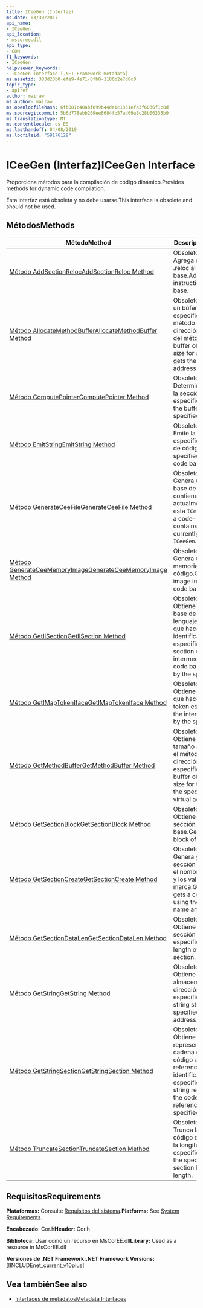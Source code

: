 ```yaml
---
title: ICeeGen (Interfaz)
ms.date: 03/30/2017
api_name:
- ICeeGen
api_location:
- mscoree.dll
api_type:
- COM
f1_keywords:
- ICeeGen
helpviewer_keywords:
- ICeeGen interface [.NET Framework metadata]
ms.assetid: 383d20b0-efe9-4e71-8fb8-1186b2e7d0c0
topic_type:
- apiref
author: mairaw
ms.author: mairaw
ms.openlocfilehash: 6fb081c48abf899b44da1c1351efa3f6036f1c8d
ms.sourcegitcommit: 5b6d778ebb269ee6684fb57ad69a8c28b06235b9
ms.translationtype: MT
ms.contentlocale: es-ES
ms.lasthandoff: 04/08/2019
ms.locfileid: "59176129"
---
```

# <a name="iceegen-interface"></a><span data-ttu-id="1700a-102">ICeeGen (Interfaz)</span><span class="sxs-lookup"><span data-stu-id="1700a-102">ICeeGen Interface</span></span>
<span data-ttu-id="1700a-103">Proporciona métodos para la compilación de código dinámico.</span><span class="sxs-lookup"><span data-stu-id="1700a-103">Provides methods for dynamic code compilation.</span></span>  
  
 <span data-ttu-id="1700a-104">Esta interfaz está obsoleta y no debe usarse.</span><span class="sxs-lookup"><span data-stu-id="1700a-104">This interface is obsolete and should not be used.</span></span>  
  
## <a name="methods"></a><span data-ttu-id="1700a-105">Métodos</span><span class="sxs-lookup"><span data-stu-id="1700a-105">Methods</span></span>  
  
|<span data-ttu-id="1700a-106">Método</span><span class="sxs-lookup"><span data-stu-id="1700a-106">Method</span></span>|<span data-ttu-id="1700a-107">Descripción</span><span class="sxs-lookup"><span data-stu-id="1700a-107">Description</span></span>|  
|------------|-----------------|  
|[<span data-ttu-id="1700a-108">Método AddSectionReloc</span><span class="sxs-lookup"><span data-stu-id="1700a-108">AddSectionReloc Method</span></span>](../../../../docs/framework/unmanaged-api/metadata/iceegen-addsectionreloc-method.md)|<span data-ttu-id="1700a-109">Obsoleto.</span><span class="sxs-lookup"><span data-stu-id="1700a-109">Obsolete.</span></span> <span data-ttu-id="1700a-110">Agrega una instrucción .reloc al código base.</span><span class="sxs-lookup"><span data-stu-id="1700a-110">Adds a .reloc instruction to the code base.</span></span>|  
|[<span data-ttu-id="1700a-111">Método AllocateMethodBuffer</span><span class="sxs-lookup"><span data-stu-id="1700a-111">AllocateMethodBuffer Method</span></span>](../../../../docs/framework/unmanaged-api/metadata/iceegen-allocatemethodbuffer-method.md)|<span data-ttu-id="1700a-112">Obsoleto.</span><span class="sxs-lookup"><span data-stu-id="1700a-112">Obsolete.</span></span> <span data-ttu-id="1700a-113">Crea un búfer del tamaño especificado para un método y obtiene la dirección virtual relativa del método.</span><span class="sxs-lookup"><span data-stu-id="1700a-113">Creates a buffer of the specified size for a method, and gets the relative virtual address of the method.</span></span>|  
|[<span data-ttu-id="1700a-114">Método ComputePointer</span><span class="sxs-lookup"><span data-stu-id="1700a-114">ComputePointer Method</span></span>](../../../../docs/framework/unmanaged-api/metadata/iceegen-computepointer-method.md)|<span data-ttu-id="1700a-115">Obsoleto.</span><span class="sxs-lookup"><span data-stu-id="1700a-115">Obsolete.</span></span> <span data-ttu-id="1700a-116">Determina el búfer para la sección de códigos especificada.</span><span class="sxs-lookup"><span data-stu-id="1700a-116">Determines the buffer for the specified code section.</span></span>|  
|[<span data-ttu-id="1700a-117">Método EmitString</span><span class="sxs-lookup"><span data-stu-id="1700a-117">EmitString Method</span></span>](../../../../docs/framework/unmanaged-api/metadata/iceegen-emitstring-method.md)|<span data-ttu-id="1700a-118">Obsoleto.</span><span class="sxs-lookup"><span data-stu-id="1700a-118">Obsolete.</span></span> <span data-ttu-id="1700a-119">Emite la cadena especificada en la base de código.</span><span class="sxs-lookup"><span data-stu-id="1700a-119">Emits the specified string into the code base.</span></span>|  
|[<span data-ttu-id="1700a-120">Método GenerateCeeFile</span><span class="sxs-lookup"><span data-stu-id="1700a-120">GenerateCeeFile Method</span></span>](../../../../docs/framework/unmanaged-api/metadata/iceegen-generateceefile-method.md)|<span data-ttu-id="1700a-121">Obsoleto.</span><span class="sxs-lookup"><span data-stu-id="1700a-121">Obsolete.</span></span> <span data-ttu-id="1700a-122">Genera un archivo de base de código que contiene el código base actualmente cargado en esta `ICeeGen`.</span><span class="sxs-lookup"><span data-stu-id="1700a-122">Generates a code-base file that contains the code base currently loaded into this `ICeeGen`.</span></span>|  
|[<span data-ttu-id="1700a-123">Método GenerateCeeMemoryImage</span><span class="sxs-lookup"><span data-stu-id="1700a-123">GenerateCeeMemoryImage Method</span></span>](../../../../docs/framework/unmanaged-api/metadata/iceegen-generateceememoryimage-method.md)|<span data-ttu-id="1700a-124">Obsoleto.</span><span class="sxs-lookup"><span data-stu-id="1700a-124">Obsolete.</span></span> <span data-ttu-id="1700a-125">Genera una imagen en memoria para la base de código.</span><span class="sxs-lookup"><span data-stu-id="1700a-125">Generates an image in memory for the code base.</span></span>|  
|[<span data-ttu-id="1700a-126">Método GetIlSection</span><span class="sxs-lookup"><span data-stu-id="1700a-126">GetIlSection Method</span></span>](../../../../docs/framework/unmanaged-api/metadata/iceegen-getilsection-method.md)|<span data-ttu-id="1700a-127">Obsoleto.</span><span class="sxs-lookup"><span data-stu-id="1700a-127">Obsolete.</span></span> <span data-ttu-id="1700a-128">Obtiene la sección de la base de código de lenguaje intermedio al que hace referencia el identificador especificado.</span><span class="sxs-lookup"><span data-stu-id="1700a-128">Gets the section of the intermediate language code base referenced by the specified handle.</span></span>|  
|[<span data-ttu-id="1700a-129">Método GetIMapTokenIface</span><span class="sxs-lookup"><span data-stu-id="1700a-129">GetIMapTokenIface Method</span></span>](../../../../docs/framework/unmanaged-api/metadata/iceegen-getimaptokeniface-method.md)|<span data-ttu-id="1700a-130">Obsoleto.</span><span class="sxs-lookup"><span data-stu-id="1700a-130">Obsolete.</span></span> <span data-ttu-id="1700a-131">Obtiene la interfaz al que hace referencia el token especificado.</span><span class="sxs-lookup"><span data-stu-id="1700a-131">Gets the interface referenced by the specified token.</span></span>|  
|[<span data-ttu-id="1700a-132">Método GetMethodBuffer</span><span class="sxs-lookup"><span data-stu-id="1700a-132">GetMethodBuffer Method</span></span>](../../../../docs/framework/unmanaged-api/metadata/iceegen-getmethodbuffer-method.md)|<span data-ttu-id="1700a-133">Obsoleto.</span><span class="sxs-lookup"><span data-stu-id="1700a-133">Obsolete.</span></span> <span data-ttu-id="1700a-134">Obtiene un búfer del tamaño adecuado para el método en la dirección virtual relativa especificada.</span><span class="sxs-lookup"><span data-stu-id="1700a-134">Gets a buffer of the appropriate size for the method at the specified relative virtual address.</span></span>|  
|[<span data-ttu-id="1700a-135">Método GetSectionBlock</span><span class="sxs-lookup"><span data-stu-id="1700a-135">GetSectionBlock Method</span></span>](../../../../docs/framework/unmanaged-api/metadata/iceegen-getsectionblock-method.md)|<span data-ttu-id="1700a-136">Obsoleto.</span><span class="sxs-lookup"><span data-stu-id="1700a-136">Obsolete.</span></span> <span data-ttu-id="1700a-137">Obtiene un bloque de sección del código base.</span><span class="sxs-lookup"><span data-stu-id="1700a-137">Gets a section block of the code base.</span></span>|  
|[<span data-ttu-id="1700a-138">Método GetSectionCreate</span><span class="sxs-lookup"><span data-stu-id="1700a-138">GetSectionCreate Method</span></span>](../../../../docs/framework/unmanaged-api/metadata/iceegen-getsectioncreate-method.md)|<span data-ttu-id="1700a-139">Obsoleto.</span><span class="sxs-lookup"><span data-stu-id="1700a-139">Obsolete.</span></span> <span data-ttu-id="1700a-140">Genera y obtiene una sección de código con el nombre especificado y los valores de marca.</span><span class="sxs-lookup"><span data-stu-id="1700a-140">Generates and gets a code section using the specified name and flag values.</span></span>|  
|[<span data-ttu-id="1700a-141">Método GetSectionDataLen</span><span class="sxs-lookup"><span data-stu-id="1700a-141">GetSectionDataLen Method</span></span>](../../../../docs/framework/unmanaged-api/metadata/iceegen-getsectiondatalen-method.md)|<span data-ttu-id="1700a-142">Obsoleto.</span><span class="sxs-lookup"><span data-stu-id="1700a-142">Obsolete.</span></span> <span data-ttu-id="1700a-143">Obtiene la longitud de la sección especificada.</span><span class="sxs-lookup"><span data-stu-id="1700a-143">Gets the length of the specified section.</span></span>|  
|[<span data-ttu-id="1700a-144">Método GetString</span><span class="sxs-lookup"><span data-stu-id="1700a-144">GetString Method</span></span>](../../../../docs/framework/unmanaged-api/metadata/iceegen-getstring-method.md)|<span data-ttu-id="1700a-145">Obsoleto.</span><span class="sxs-lookup"><span data-stu-id="1700a-145">Obsolete.</span></span> <span data-ttu-id="1700a-146">Obtiene la cadena almacenada en la dirección virtual relativa especificada.</span><span class="sxs-lookup"><span data-stu-id="1700a-146">Gets the string stored at the specified relative virtual address.</span></span>|  
|[<span data-ttu-id="1700a-147">Método GetStringSection</span><span class="sxs-lookup"><span data-stu-id="1700a-147">GetStringSection Method</span></span>](../../../../docs/framework/unmanaged-api/metadata/iceegen-getstringsection-method.md)|<span data-ttu-id="1700a-148">Obsoleto.</span><span class="sxs-lookup"><span data-stu-id="1700a-148">Obsolete.</span></span> <span data-ttu-id="1700a-149">Obtiene una representación de cadena de la sección de código al que hace referencia el identificador especificado.</span><span class="sxs-lookup"><span data-stu-id="1700a-149">Gets a string representation of the code section referenced by the specified handle.</span></span>|  
|[<span data-ttu-id="1700a-150">Método TruncateSection</span><span class="sxs-lookup"><span data-stu-id="1700a-150">TruncateSection Method</span></span>](../../../../docs/framework/unmanaged-api/metadata/iceegen-truncatesection-method.md)|<span data-ttu-id="1700a-151">Obsoleto.</span><span class="sxs-lookup"><span data-stu-id="1700a-151">Obsolete.</span></span> <span data-ttu-id="1700a-152">Trunca la sección de código especificado por la longitud especificada.</span><span class="sxs-lookup"><span data-stu-id="1700a-152">Truncates the specified code section by the specified length.</span></span>|  
  
## <a name="requirements"></a><span data-ttu-id="1700a-153">Requisitos</span><span class="sxs-lookup"><span data-stu-id="1700a-153">Requirements</span></span>  
 <span data-ttu-id="1700a-154">**Plataformas:** Consulte [Requisitos del sistema](../../../../docs/framework/get-started/system-requirements.md).</span><span class="sxs-lookup"><span data-stu-id="1700a-154">**Platforms:** See [System Requirements](../../../../docs/framework/get-started/system-requirements.md).</span></span>  
  
 <span data-ttu-id="1700a-155">**Encabezado**: Cor.h</span><span class="sxs-lookup"><span data-stu-id="1700a-155">**Header:** Cor.h</span></span>  
  
 <span data-ttu-id="1700a-156">**Biblioteca:** Usar como un recurso en MsCorEE.dll</span><span class="sxs-lookup"><span data-stu-id="1700a-156">**Library:** Used as a resource in MsCorEE.dll</span></span>  
  
 **<span data-ttu-id="1700a-157">Versiones de .NET Framework:</span><span class="sxs-lookup"><span data-stu-id="1700a-157">.NET Framework Versions:</span></span>** [!INCLUDE[net_current_v10plus](../../../../includes/net-current-v10plus-md.md)]  
  
## <a name="see-also"></a><span data-ttu-id="1700a-158">Vea también</span><span class="sxs-lookup"><span data-stu-id="1700a-158">See also</span></span>

- [<span data-ttu-id="1700a-159">Interfaces de metadatos</span><span class="sxs-lookup"><span data-stu-id="1700a-159">Metadata Interfaces</span></span>](../../../../docs/framework/unmanaged-api/metadata/metadata-interfaces.md)
